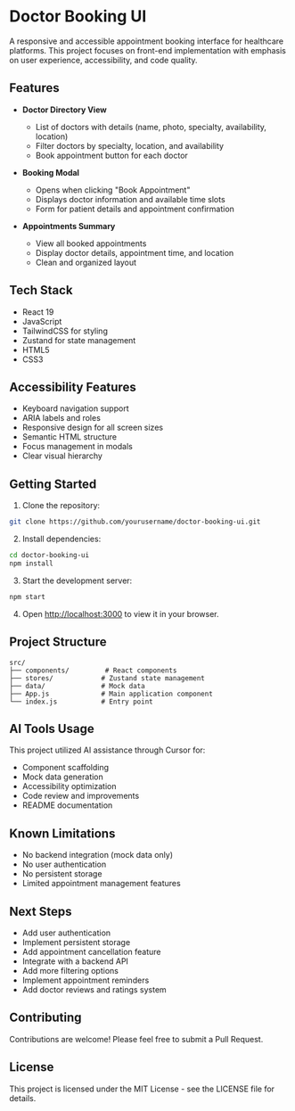 # Doctor Booking UI

A responsive and accessible appointment booking interface for healthcare platforms. This project focuses on front-end implementation with emphasis on user experience, accessibility, and code quality.

## Features

- **Doctor Directory View**
  - List of doctors with details (name, photo, specialty, availability, location)
  - Filter doctors by specialty, location, and availability
  - Book appointment button for each doctor

- **Booking Modal**
  - Opens when clicking "Book Appointment"
  - Displays doctor information and available time slots
  - Form for patient details and appointment confirmation

- **Appointments Summary**
  - View all booked appointments
  - Display doctor details, appointment time, and location
  - Clean and organized layout

## Tech Stack

- React 19
- JavaScript
- TailwindCSS for styling
- Zustand for state management
- HTML5
- CSS3

## Accessibility Features

- Keyboard navigation support
- ARIA labels and roles
- Responsive design for all screen sizes
- Semantic HTML structure
- Focus management in modals
- Clear visual hierarchy

## Getting Started

1. Clone the repository:
```bash
git clone https://github.com/yourusername/doctor-booking-ui.git
```

2. Install dependencies:
```bash
cd doctor-booking-ui
npm install
```

3. Start the development server:
```bash
npm start
```

4. Open [http://localhost:3000](http://localhost:3000) to view it in your browser.

## Project Structure

```
src/
├── components/         # React components
├── stores/            # Zustand state management
├── data/              # Mock data
├── App.js             # Main application component
└── index.js           # Entry point
```

## AI Tools Usage

This project utilized AI assistance through Cursor for:
- Component scaffolding
- Mock data generation
- Accessibility optimization
- Code review and improvements
- README documentation

## Known Limitations

- No backend integration (mock data only)
- No user authentication
- No persistent storage
- Limited appointment management features

## Next Steps

- Add user authentication
- Implement persistent storage
- Add appointment cancellation feature
- Integrate with a backend API
- Add more filtering options
- Implement appointment reminders
- Add doctor reviews and ratings system

## Contributing

Contributions are welcome! Please feel free to submit a Pull Request.

## License

This project is licensed under the MIT License - see the LICENSE file for details.
